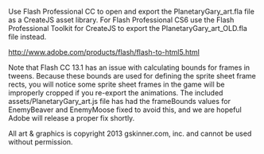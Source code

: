 Use Flash Professional CC to open and export the PlanetaryGary_art.fla file as a CreateJS asset library. For Flash Professional CS6 use the Flash Professional Toolkit for CreateJS to export the PlanetaryGary_art_OLD.fla file instead.

http://www.adobe.com/products/flash/flash-to-html5.html

Note that Flash CC 13.1 has an issue with calculating bounds for frames in tweens. Because these bounds are used for defining the sprite sheet frame rects, you will notice some sprite sheet frames in the game will be improperly cropped if you re-export the animations. The included assets/PlanetaryGary_art.js file has had the frameBounds values for EnemyBeaver and EnemyMoose fixed to avoid this, and we are hopeful Adobe will release a proper fix shortly.

All art & graphics is copyright 2013 gskinner.com, inc. and cannot be used without permission.
